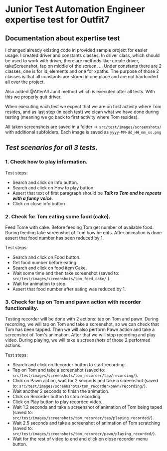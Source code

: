 # Junior Test Automation Engineer expertise test for Outfit7

## **Documentation about expertise test**

I changed already existing code in provided sample project for easier usage. I created driver and constants classes.
In driver class, which should be used to work with driver, there are methods like: create driver, takeScreenshot, tap on middle of the screen, ...
Under constants there are 2 classes, one is for id_elements and one for xpaths.
The purpose of those 2 classes is that all constants are stored in one place and are not hardcoded all over the project.

Also added @AfterAll Junit method which is executed after all tests. With this we properly quit driver.

When executing each test we expect that we are on first activity where Tom resides, and as last step (in each test) we clean what we have done during testing (meaning we go back to first activity where Tom resides).

All taken screenshots are saved in a folder -> `src/test/images/screenshots/` with additional subfolders.
Each image is saved as `yyyy-MM-dd_HH_mm_ss.png`

## *Test scenarios for all 3 tests.*

### **1. Check how to play information.**

Test steps:
* Search and click on Info button.
* Search and click on How to play button.
* Assert that text of first paragraph should be ***Talk to Tom and he repeats with a funny voice***.
* Click on close info button

### **2. Check for Tom eating some food (cake).**

Feed Tome with cake. Before feeding Tom get number of available food.
During feeding take screenshot of Tom how he eats. After animation is done assert that food number has been reduced by 1.

Test steps:
* Search and click on Food button.
* Get food number before eating.
* Search and click on food item Cake.
* Wait some time and then take screenshot (saved to: `src/test/images/screenshots/tom_feed_cake/` ).
* Wait for animation to stop.
* Assert that food number after eating was reduced by 1.

### **3. Check for tap on Tom and pawn action with recorder functionality.**

Testing recorder will be done with 2 actions: tap on Tom and pawn.
During recording, we will tap on Tom and take a screenshot, so we can check that Tom has been tapped.
Then we will also perform Pawn action and take a screenshot of Tom's animation.
After that we will stop recording and play video. During playing, we will take a screenshots of those 2 performed actions.

Test steps:
* Search and click on Recorder button to start recording.
* Tap on Tom and take a screenshot (saved to: `src/test/images/screenshots/tom_recorder/tap/recording/`).
* Click on Pawn action, wait for 2 seconds and take a screenshot (saved to: `src/test/images/screenshots/tom_recorder/pawn/recording/`).
* Wait another 2 seconds to finish the animation.
* Click on Recorder button to stop recording.
* Click on Play button to play recorded video.
* Wait 1.2 seconds and take a screenshot of animation of Tom being taped (saved to: `src/test/images/screenshots/tom_recorder/tap/playing_recorded/`).
* Wait 2.5 seconds and take a screenshot of animation of Tom scratching (saved to: `src/test/images/screenshots/tom_recorder/pawn/playing_recorded/`).
* Wait for the rest of video to end and click on close recorder menu button.
